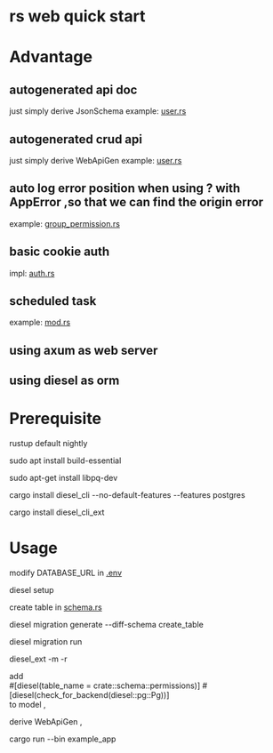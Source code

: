 # rs web quick start

# Advantage
## autogenerated api doc
just simply derive JsonSchema
example: [user.rs](src%2Fdb_models%2Fuser.rs)

## autogenerated crud api 
just simply derive WebApiGen
example: [user.rs](src%2Fdb_models%2Fuser.rs)

## auto log error position when using ? with AppError ,so that we can find the origin error
example: [group_permission.rs](src%2Fapi%2Fgroup_permission.rs)

## basic cookie auth
impl: [auth.rs](src%2Fframework%2Fauth.rs)

## scheduled task
example: [mod.rs](src%2Fscheduled_task%2Fmod.rs)

## using axum as web server

## using diesel as orm


# Prerequisite
rustup default nightly

sudo apt install build-essential

sudo apt-get install libpq-dev

cargo install diesel_cli --no-default-features --features postgres

cargo install diesel_cli_ext

# Usage

modify DATABASE_URL in [.env](..%2F.env)

diesel setup

create table in [schema.rs](schema.rs)

diesel migration generate --diff-schema create_table

diesel migration run

diesel_ext -m -r

add             
#[diesel(table_name = crate::schema::permissions)]
#[diesel(check_for_backend(diesel::pg::Pg))]        
to model ,

derive     WebApiGen ,

cargo run  --bin example_app